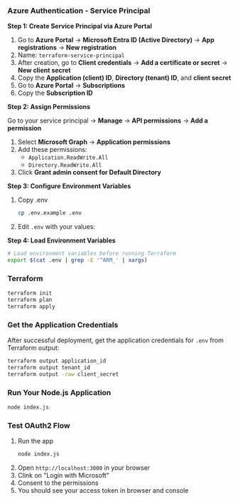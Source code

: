 ### Azure Authentication - Service Principal

**Step 1: Create Service Principal via Azure Portal**
1. Go to **Azure Portal** → **Microsoft Entra ID (Active Directory)** → **App registrations** → **New registration**
2. Name: `terraform-service-principal`
3. After creation, go to **Client credentials** → **Add a certificate or secret** → **New client secret**
4. Copy the **Application (client) ID**, **Directory (tenant) ID**, and **client secret**
5. Go to **Azure Portal** → **Subscriptions**
6. Copy the **Subscription ID**

**Step 2: Assign Permissions**

Go to your service principal → **Manage** → **API permissions** → **Add a permission**
1. Select **Microsoft Graph** → **Application permissions**
2. Add these permissions:
   - `Application.ReadWrite.All`
   - `Directory.ReadWrite.All`
3. Click **Grant admin consent for Default Directory** 

**Step 3: Configure Environment Variables**
1. Copy .env
   ```bash
   cp .env.example .env
   ```
2. Edit `.env` with your values:

**Step 4: Load Environment Variables**
```bash
# Load environment variables before running Terraform
export $(cat .env | grep -E '^ARM_' | xargs)
```

### Terraform

```bash
terraform init
terraform plan
terraform apply
```

### Get the Application Credentials

After successful deployment, get the application credentials for `.env` from Terraform output:

```bash
terraform output application_id
terraform output tenant_id
terraform output -raw client_secret
```

### Run Your Node.js Application

```bash
node index.js
```

### Test OAuth2 Flow
1. Run the app
   ```bash
   node index.js
   ```
2. Open `http://localhost:3000` in your browser
3. Clink on "Login with Microsoft"
4. Consent to the permissions
5. You should see your access token in browser and console
